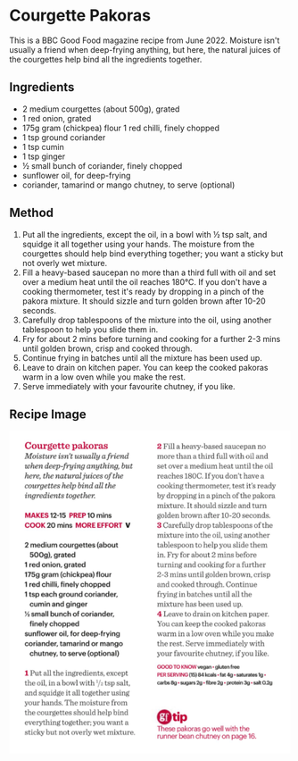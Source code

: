 # Courgette Pakoras

This is a BBC Good Food magazine recipe from June 2022. Moisture isn't usually a friend when deep-frying anything, but here, the natural juices of the courgettes help bind all the ingredients together.

## Ingredients ## 

- 2 medium courgettes (about 500g), grated
- 1 red onion, grated
- 175g gram (chickpea) flour 1 red chilli, finely chopped
- 1 tsp ground coriander
- 1 tsp cumin
- 1 tsp ginger
- ½ small bunch of coriander, finely chopped
- sunflower oil, for deep-frying
- coriander, tamarind or mango chutney, to serve (optional)

## Method ## 

1. Put all the ingredients, except the oil, in a bowl with ½ tsp salt, and squidge it all together using your hands. The moisture from the courgettes should help bind everything together; you want a sticky but not overly wet mixture.
1. Fill a heavy-based saucepan no more than a third full with oil and set over a medium heat until the oil reaches 180°C. If you don't have a cooking thermometer, test it's ready by dropping in a pinch of the pakora mixture. It should sizzle and turn golden brown after 10-20 seconds.
1. Carefully drop tablespoons of the mixture into the oil, using another tablespoon to help you slide them in.
1. Fry for about 2 mins before turning and cooking for a further 2-3 mins until golden brown, crisp and cooked through.
1. Continue frying in batches until all the mixture has been used up.
1. Leave to drain on kitchen paper. You can keep the cooked pakoras warm in a low oven while you make the rest.
1. Serve immediately with your favourite chutney, if you like.

## Recipe Image

![recipe image](/public/images/Courgette-Pakoras.png)
